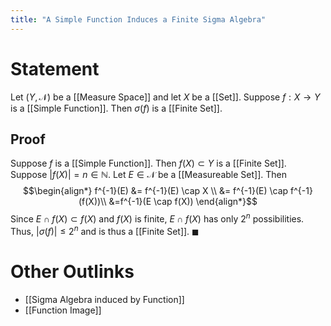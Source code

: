 ```yaml
---
title: "A Simple Function Induces a Finite Sigma Algebra"
---
```


# Statement
Let $(Y, \mathcal{N})$ be a [[Measure Space]] and let $X$ be a [[Set]]. Suppose $f: X \to Y$ is a [[Simple Function]]. Then $\sigma(f)$ is a [[Finite Set]].

## Proof
Suppose $f$ is a [[Simple Function]]. Then $f(X) \subset Y$ is a [[Finite Set]]. Suppose $|f(X)| = n \in \mathbb{N}$. Let $E \in \mathcal{N}$ be a [[Measureable Set]]. Then
$$\begin{align*}
f^{-1}(E) &= f^{-1}(E) \cap X \\
&= f^{-1}(E) \cap f^{-1}(f(X))\\
&=f^{-1}(E \cap f(X))
\end{align*}$$
Since $E \cap f(X) \subset f(X)$ and $f(X)$ is finite, $E \cap f(X)$ has only $2^{n}$ possibilities. Thus, $|\sigma(f)| \leq 2^{n}$ and is thus a [[Finite Set]]. $\blacksquare$

# Other Outlinks
- [[Sigma Algebra induced by Function]]
- [[Function Image]]